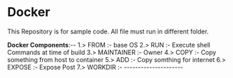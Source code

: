 # Docker
This Repository is for sample code. All file must run in different folder.

**Docker Components**:-- 
1.> FROM :- base OS
2.> RUN :- Execute shell Commands at time of build
3.> MAINTAINER :- Owner
4.> COPY :- Copy something from host to container
5.> ADD :- Copy somthing for internet
6.> EXPOSE :- Expose Post
7.> WORKDIR :- ---------------------
